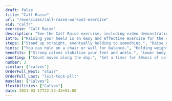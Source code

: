 ```yaml
---
draft: false
title: "Calf Raise"
url: "/exercises/calf-raise-workout-exercise"
eid: "calfr"
exercise: "Calf Raise"
description: "See the Calf Raise exercise, including video demonstration, instructions on how-to perform, benefits, activated body parts and related exercises."
intro: ["Raising your heels is an easy and effective exercise for the calves."]
steps: ["Stand up straight, eventually holding to something.", "Raise your heels until you are standing on your toes.", "Bring down the heels back to the floor.", "This is one repetition."]
hints: ["You can hold on a chair or wall for balance.", "Holding weights (bags or dumbbells) will make the exercise more effective.", "Calf raises can easily be done while in the morning mirror, or in front of the TV."]
benefits: ["Strong calves stabilize your feet and ankle.", "Lower body performance frequently depends on calves, strength them will make a difference.", "Advantage or explosiveness in sprinting.", "Protect knees on jumps, burpees and any impact actions."]
counting: ["Count moves along the day.", "Set a timer for 30secs of calf raises. The next day increase 2 seconds, and consecutively.", "Set a goal for 20 consecutive days, restart counting the days if the daily goal is missed."]
number: 3
similar: ["calves"]
OrderFull_Next: "stair"
OrderFull_Last: "lsit-tuck-pllt"
muscles: ["Calves"]
flexibilities: ["Calves"]
date: 2021-03-17T22:53:43+01:00
---
```


